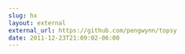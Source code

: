 ```yaml
---
slug: hx
layout: external
external_url: https://github.com/pengwynn/topsy
date: 2011-12-23T21:09:02-06:00
---
```

